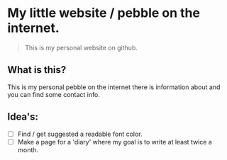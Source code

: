 
# My little website / pebble on the internet.

> This is my personal website on github.

## What is this?

This is my personal pebble on the internet there is information about and you can find some contact info.

## Idea's:

- [ ] Find / get suggested a readable font color.
- [ ] Make a page for a 'diary' where my goal is to write at least twice a month.
